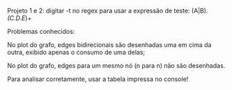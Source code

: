 Projeto 1 e 2: digitar -t no regex para usar a expressão de teste: (A|B)*.(C.D.E*)+

Problemas conhecidos: 

No plot do grafo, edges bidirecionais são desenhadas uma em cima da outra, exibido
apenas o consumo de uma delas;

No plot do grafo, edges para um mesmo nó (n para n) não são desenhadas.

Para analisar corretamente, usar a tabela impressa no console!